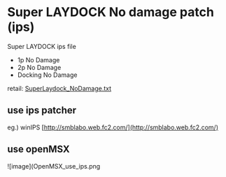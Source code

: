 # Super LAYDOCK No damage patch (ips)

Super LAYDOCK ips file
- 1p No Damage
- 2p No Damage
- Docking No Damage

retail: [SuperLaydock_NoDamage.txt](SuperLaydock_NoDamage.txt)

## use ips patcher

eg.) winIPS [http://smblabo.web.fc2.com/](http://smblabo.web.fc2.com/)

## use openMSX
![image](OpenMSX_use_ips.png
